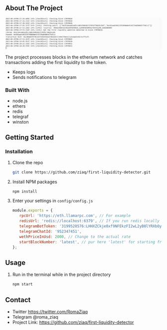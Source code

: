 <!-- ABOUT THE PROJECT -->
## About The Project

![Screenshot](./images/screenshot.png)

The project processes blocks in the etherium network and catches transactions adding the first liquidity to the token.
- Keeps logs
- Sends notifications to telegram

### Built With

- node.js
- ethers
- redis
- telegraf
- winston

<!-- GETTING STARTED -->
## Getting Started

### Installation

1. Clone the repo
   ```sh
   git clone https://github.com/ziaq/first-liquidity-detector.git
   ```
3. Install NPM packages
   ```sh
   npm install
   ```
4. Enter your settings in `config/config.js`
   ```js
   module.exports = {
      rpcUrl: 'https://eth.llamarpc.com', // For example
      redisUrl: 'redis://localhost:6379', // If you run redis locally
      telegramBotToken: '3199528576:LHHXZCkje0xf9NFEkzFI2wL2yB0lYRXbOy', // It's not my bot token :)
      telegramChatId: '952347451',
      wethPriceInUsd: 2000, // Сhange to the actual rate
      startBlockNumber: 'latest', // pur here 'latest' for starting from latest block
   };
   ```

<!-- USAGE EXAMPLES -->
## Usage

1. Run in the terminal while in the project directory 
   ```sh
   npm start
   ```

## Contact

- Twitter https://twitter.com/RomaZiaq
- Telegram @roma_ziaq
- Project Link: https://github.com/ziaq/first-liquidity-detector